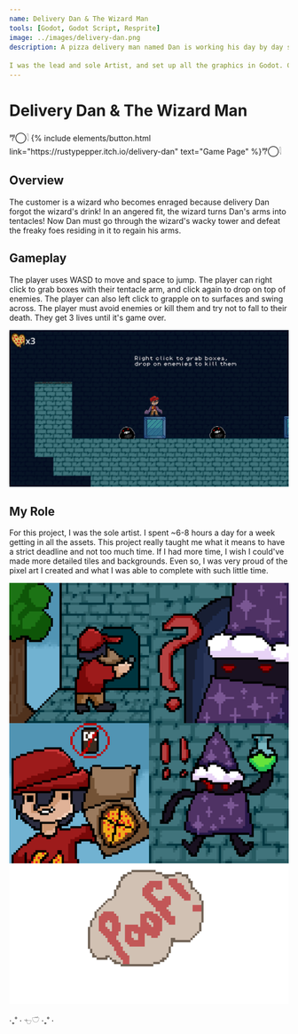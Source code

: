 ```yaml
---
name: Delivery Dan & The Wizard Man
tools: [Godot, Godot Script, Resprite]
image: ../images/delivery-dan.png
description: A pizza delivery man named Dan is working his day by day shift, until he gets an unusual customer. 2D Pixel Platformer.

I was the lead and sole Artist, and set up all the graphics in Godot. Click to learn more.
---
```


# Delivery Dan & The Wizard Man

<p class="text-center">𐂐◯𓇋
{% include elements/button.html link="https://rustypepper.itch.io/delivery-dan" text="Game Page" %}𐂐◯𓇋
</p>

## Overview

The customer is a wizard who becomes enraged because delivery Dan forgot the wizard's drink! In an angered fit, the wizard turns Dan's arms into tentacles! Now Dan must go through the wizard's wacky tower and defeat the freaky foes residing in it to regain his arms.

## Gameplay

The player uses WASD to move and space to jump. The player can right click to grab boxes with their tentacle arm, and click again to drop on top of enemies. The player can also left click to grapple on to surfaces and swing across. The player must avoid enemies or kill them and try not to fall to their death. They get 3 lives until it's game over.

![search](../images/delivery-dan-gameplay.png)

## My Role

For this project, I was the sole artist. I spent ~6-8 hours a day for a week getting in all the assets. This project really taught me what it means to have a strict deadline and not too much time. If I had more time, I wish I could've made more detailed tiles and backgrounds. Even so, I was very proud of the pixel art I created and what I was able to complete with such little time.

![preview](../images/delivery-dan-opening.png)

<p class="text-center">‧₊˚ ⋅  𓐐𓎩 ‧₊˚ ⋅</p>
